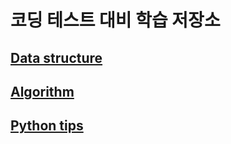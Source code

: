 # 코딩 테스트 대비 학습 저장소

## [Data structure](/Data%20structure)

## [Algorithm](/Algorithm)

## [Python tips](/Python)
